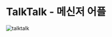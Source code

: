 # TalkTalk - 메신저 어플
![talktalk](https://user-images.githubusercontent.com/46774431/56269911-db2c9500-612f-11e9-93e6-6239a34bd07e.jpg)
